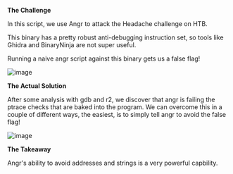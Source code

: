**The Challenge**

In this script, we use Angr to attack the Headache challenge on HTB.

This binary has a pretty robust anti-debugging instruction set, so tools like Ghidra and BinaryNinja are not super useful.

Running a naive angr script against this binary gets us a false flag!

![image](https://user-images.githubusercontent.com/22229087/192160117-1b0093b0-36b7-42b2-8189-ad10fcd349e2.png)

**The Actual Solution**

After some analysis with gdb and r2, we discover that angr is failing the ptrace checks that are baked into the program. We can overcome this in a couple of different ways, the easiest, is to simply tell angr to avoid the false flag!

![image](https://user-images.githubusercontent.com/22229087/192160176-967b09e1-c6dd-4e72-99e4-7ba1c4aaf638.png)


**The Takeaway**

Angr's ability to avoid addresses and strings is a very powerful capbility.

